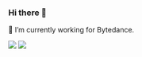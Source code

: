 ### Hi there 👋

<!--
**w93163red/w93163red** is a ✨ _special_ ✨ repository because its `README.md` (this file) appears on your GitHub profile.

Here are some ideas to get you started:

- 🔭 I’m currently working on ...
- 🌱 I’m currently learning ...
- 👯 I’m looking to collaborate on ...
- 🤔 I’m looking for help with ...
- 💬 Ask me about ...
- 📫 How to reach me: ...
- 😄 Pronouns: ...
- ⚡ Fun fact: ...
-->

🔭 I’m currently working for Bytedance.

<img  src="https://github-readme-stats.vercel.app/api?username=w93163red&show_icons=true&theme=tokyonight&icon_color=6392DF">
<img src="https://github-profile-trophy.vercel.app/?username=w93163red&theme=onedark">
